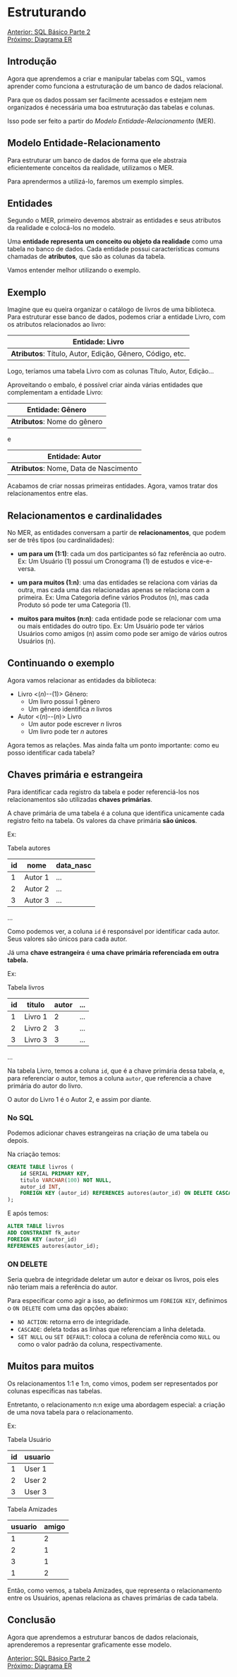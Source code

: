 # Estruturando

[Anterior: SQL Básico Parte 2](SQL-Básico2.md)
<br>
[Próximo: Diagrama ER](Diagrama-ER.md)

## Introdução

Agora que aprendemos a criar e manipular tabelas com SQL, vamos aprender como funciona a estruturação de um banco de dados relacional.

Para que os dados possam ser facilmente acessados e estejam nem organizados é necessária uma boa estruturação das tabelas e colunas. 

Isso pode ser feito a partir do *Modelo Entidade-Relacionamento* (MER).

## Modelo Entidade-Relacionamento

Para estruturar um banco de dados de forma que ele abstraia eficientemente conceitos da realidade, utilizamos o MER.

Para aprendermos a utilizá-lo, faremos um exemplo simples.

## Entidades

Segundo o MER, primeiro devemos abstrair as entidades e seus atributos da realidade e colocá-los no modelo.

Uma **entidade representa um conceito ou objeto da realidade** como uma tabela no banco de dados. Cada entidade possui características comuns chamadas de **atributos**, que são as colunas da tabela.

Vamos entender melhor utilizando o exemplo.

## Exemplo

Imagine que eu queira organizar o catálogo de livros de uma biblioteca. Para estruturar esse banco de dados, podemos criar a entidade Livro, com os atributos relacionados ao livro:

| **Entidade**: Livro
| --------------------------------------------------------- |
|**Atributos**: Título, Autor, Edição, Gênero, Código, etc.


Logo, teríamos uma tabela Livro com as colunas Título, Autor, Edição...

Aproveitando o embalo, é possível criar ainda várias entidades que complementam a entidade Livro:

| **Entidade**: Gênero
| ---------------------------- |
| **Atributos**: Nome do gênero

e

| **Entidade**: Autor
| --------------------------------------- |
| **Atributos**: Nome, Data de Nascimento

Acabamos de criar nossas primeiras entidades. Agora, vamos tratar dos relacionamentos entre elas.

## Relacionamentos e cardinalidades

No MER, as entidades conversam a partir de **relacionamentos**, que podem ser de três tipos (ou cardinalidades):

- **um para um (1:1)**: cada um dos participantes só faz referência ao outro. Ex: Um Usuário (1) possui um Cronograma (1) de estudos e vice-e-versa.

- **um para muitos (1:n)**: uma das entidades se relaciona com várias da outra, mas cada uma das relacionadas apenas se relaciona com a primeira. Ex: Uma Categoria define vários Produtos (n), mas cada Produto só pode ter uma Categoria (1).

- **muitos para muitos (n:n)**: cada entidade pode se relacionar com uma ou mais entidades do outro tipo. Ex: Um Usuário pode ter vários Usuários como amigos (n) assim como pode ser amigo de vários outros Usuários (n).

## Continuando o exemplo

Agora vamos relacionar as entidades da biblioteca:

- Livro <($n$)--($1$)> Gênero:
    - Um livro possui $1$ gênero
    - Um gênero identifica $n$ livros
- Autor <($n$)--($n$)> Livro
    - Um autor pode escrever $n$ livros
    - Um livro pode ter $n$ autores

Agora temos as relações. Mas ainda falta um ponto importante: como eu posso identificar cada tabela?

## Chaves primária e estrangeira

Para identificar cada registro da tabela e poder referenciá-los nos relacionamentos são utilizadas **chaves primárias**.

A chave primária de uma tabela é a coluna que identifica unicamente cada registro feito na tabela. Os valores da chave primária **são únicos**.

Ex:

Tabela autores

| id | nome    | data_nasc
| -- | ------- | ---
| 1  | Autor 1 | ...
| 2  | Autor 2 | ...
| 3  | Autor 3 | ...
...

Como podemos ver, a coluna `id` é responsável por identificar cada autor. Seus valores são únicos para cada autor.

Já uma **chave estrangeira** é **uma chave primária referenciada em outra tabela.**

Ex:

Tabela livros

| id | titulo  | autor | ... |
| -- | ------- | ----- | --- |
| 1  | Livro 1 | 2     | ... |
| 2  | Livro 2 | 3     | ... |
| 3  | Livro 3 | 3     | ... |
...

Na tabela Livro, temos a coluna `id`, que é a chave primária dessa tabela, e, para referenciar o autor, temos a coluna `autor`, que referencia a chave primária do autor do livro. 

O autor do Livro 1 é o Autor 2, e assim por diante.

### No SQL

Podemos adicionar chaves estrangeiras na criação de uma tabela ou depois.

Na criação temos:

```sql
CREATE TABLE livros (
    id SERIAL PRIMARY KEY,
    titulo VARCHAR(100) NOT NULL,
    autor_id INT,
    FOREIGN KEY (autor_id) REFERENCES autores(autor_id) ON DELETE CASCADE
);
```

E após temos:

```sql
ALTER TABLE livros
ADD CONSTRAINT fk_autor
FOREIGN KEY (autor_id)
REFERENCES autores(autor_id);
```

### ON DELETE

Seria quebra de integridade deletar um autor e deixar os livros, pois eles não teriam mais a referência do autor.

Para especificar como agir a isso, ao definirmos um `FOREIGN KEY`, definimos o `ON DELETE` com uma das opções abaixo:

- `NO ACTION`: retorna erro de integridade.
- `CASCADE`: deleta todas as linhas que referenciam a linha deletada.
- `SET NULL` ou `SET DEFAULT`: coloca a coluna de referência como `NULL` ou como o valor padrão da coluna, respectivamente.

## Muitos para muitos

Os relacionamentos 1:1 e 1:n, como vimos, podem ser representados por colunas específicas nas tabelas.

Entretanto, o relacionamento n:n exige uma abordagem especial: a criação de uma nova tabela para o relacionamento.

Ex:

Tabela Usuário

| id | usuario |
| -- | ------- |
| 1  | User 1  |
| 2  | User 2  |
| 3  | User 3  |

Tabela Amizades

| usuario | amigo |
| ------- | ----- |
| 1       | 2     |
| 2       | 1     |
| 3       | 1     |
| 1       | 2     |

Então, como vemos, a tabela Amizades, que representa o relacionamento entre os Usuários, apenas relaciona as chaves primárias de cada tabela.

## Conclusão

Agora que aprendemos a estruturar bancos de dados relacionais, aprenderemos a representar graficamente esse modelo.

[Anterior: SQL Básico Parte 2](SQL-Básico2.md)
<br>
[Próximo: Diagrama ER](Diagrama-ER.md)
